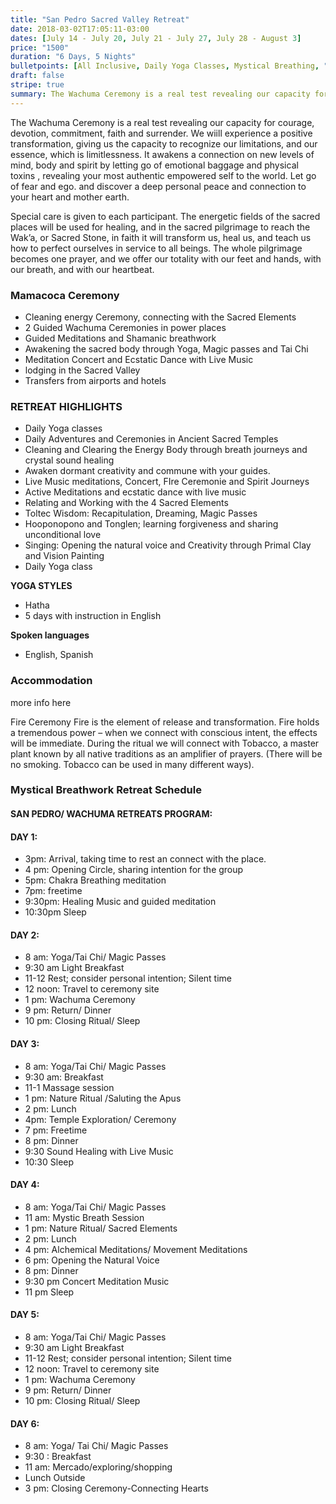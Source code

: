 ```yaml
---
title: "San Pedro Sacred Valley Retreat"
date: 2018-03-02T17:05:11-03:00
dates: [July 14 - July 20, July 21 - July 27, July 28 - August 3]
price: "1500"
duration: "6 Days, 5 Nights"
bulletpoints: [All Inclusive, Daily Yoga Classes, Mystical Breathing, "Local, Organic Meals"]
draft: false
stripe: true
summary: The Wachuma Ceremony is a real test revealing our capacity for courage, devotion, commitment, faith and surrender. We wiill experience a positive transformation, with the ceremony.
---
```

The Wachuma Ceremony is a real test revealing our capacity for courage, devotion, commitment, faith and surrender. We wiill experience a positive transformation, giving us the capacity to recognize our limitations, and our essence, which is limitlessness. It awakens a connection on new levels of mind, body and spirit by letting go of emotional baggage and physical toxins , revealing your most authentic empowered self to the world. Let go of fear and ego. and discover a deep personal peace and connection to your heart and mother earth.

Special care is given to each participant. The energetic fields of the sacred places will be used for healing, and in the sacred pilgrimage to reach the Wak’a, or Sacred Stone, in faith it will transform us, heal us, and teach us how to perfect ourselves in service to all beings. The whole pilgrimage becomes one prayer, and we offer our totality with our feet and hands, with our breath, and with our heartbeat.

### Mamacoca Ceremony
* Cleaning energy Ceremony, connecting with the Sacred  Elements
* 2 Guided Wachuma Ceremonies in power places 
* Guided Meditations and Shamanic breathwork
* Awakening the sacred body through Yoga, Magic passes and Tai Chi
* Meditation Concert and Ecstatic Dance with Live Music
* lodging in the Sacred Valley
* Transfers from airports and hotels

### RETREAT HIGHLIGHTS

* Daily Yoga classes
* Daily Adventures and Ceremonies in Ancient Sacred Temples
* Cleaning and Clearing the Energy Body through  breath journeys and crystal sound healing 
* Awaken dormant creativity and commune with your guides.
* Live Music meditations, Concert, FIre Ceremonie and Spirit Journeys
* Active Meditations and ecstatic dance with live music
* Relating and Working with the 4 Sacred Elements 
* Toltec Wisdom: Recapitulation, Dreaming, Magic Passes
 * Hooponopono and Tonglen; learning forgiveness and sharing unconditional love
* Singing: Opening the natural voice and Creativity through Primal Clay and Vision Painting
* Daily Yoga class 



**YOGA STYLES**

* Hatha
* 5 days with instruction in English

**Spoken languages**

* English, Spanish

### Accommodation

more info here 

Fire Ceremony
Fire is the element of release and transformation. Fire holds a tremendous power – when we connect with conscious intent, the effects will be immediate. During the ritual we will connect with Tobacco, a master plant known by all native traditions as an amplifier of prayers. (There will be no smoking. Tobacco can be used in many different ways).


### Mystical Breathwork Retreat Schedule





#### SAN PEDRO/ WACHUMA RETREATS PROGRAM:

#### DAY 1:  
* 3pm:  Arrival, taking time to rest an connect with the place.
* 4 pm: Opening Circle, sharing intention for the group
* 5pm:  Chakra Breathing meditation
* 7pm:  freetime
* 9:30pm:  Healing Music and guided meditation
* 10:30pm Sleep 

#### DAY 2:
* 8 am: Yoga/Tai Chi/ Magic Passes
* 9:30 am Light Breakfast
* 11-12 Rest; consider personal intention; Silent time
* 12 noon: Travel to ceremony site
* 1 pm:  Wachuma Ceremony
* 9 pm:  Return/ Dinner
* 10 pm: Closing Ritual/ Sleep

#### DAY 3:
* 8 am: Yoga/Tai Chi/ Magic Passes
* 9:30 am: Breakfast
* 11-1 Massage session
* 1 pm: Nature Ritual /Saluting the Apus
* 2 pm: Lunch
* 4pm: Temple Exploration/ Ceremony
* 7 pm: Freetime
* 8 pm: Dinner
* 9:30 Sound Healing with Live Music
* 10:30 Sleep

#### DAY 4:
* 8 am: Yoga/Tai Chi/ Magic Passes
* 11 am:  Mystic Breath Session
* 1 pm: Nature Ritual/ Sacred Elements
* 2 pm: Lunch
* 4 pm: Alchemical Meditations/ Movement Meditations
* 6 pm: Opening the Natural Voice
* 8 pm: Dinner
* 9:30 pm Concert Meditation Music
* 11 pm Sleep

#### DAY 5:
* 8 am: Yoga/Tai Chi/ Magic Passes
* 9:30 am Light Breakfast
* 11-12 Rest; consider personal intention; Silent time
* 12 noon: Travel to ceremony site
* 1 pm:  Wachuma Ceremony
* 9 pm:  Return/ Dinner
* 10 pm: Closing Ritual/ Sleep

#### DAY 6:
* 8 am: Yoga/ Tai Chi/ Magic Passes
* 9:30 :  Breakfast
* 11 am: Mercado/exploring/shopping 
* Lunch Outside
* 3 pm: Closing Ceremony-Connecting Hearts
